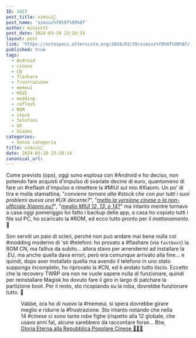 ```yaml
---
ID: 3423
post_title: ximiui🙏
post_name: 'ximiui%f0%9f%99%8f'
author: minioctt
post_date: 2024-03-20 23:28:14
layout: post
link: 'https://octospacc.altervista.org/2024/03/20/ximiui%f0%9f%99%8f/'
published: true
tags:
  - Android
  - cinese
  - CN
  - flashare
  - frustrazione
  - memeui
  - MIUI
  - modding
  - reflash
  - ROM
  - stock
  - telefoni
  - UX
  - Xiaomi
categories:
  - Senza categoria
title: ximiui🙏
date: 2024-03-20 23:28:14
canonical_url: 
---
```

<!-- wp:paragraph -->
<p>Come previsto (ops), oggi sono esplosa con #Android e ho deciso, non potendo fare acquisti d'impulso di svariate decine di euro, quantomeno di fare un #reflash d'impulso e rimettere la #MIUI sul mio #Xiaomi. Un po' di tira e molla stamattina, "<em>conviene tornare alla #stock che con pur tutti i suoi problemi aveva una #UX decente?</em>", "<a href="https://matrix.to/#/!vwmDGYVJvlMFABfAUc:matrix.org/$n5tMIs3KnT0eJcuNAVEHVGCBPHwvtJMBjV-sGzyf33I"><em>metto la versione cinese o la non-ufficiale Xiaomi.eu?</em></a>", "<em><a href="https://t.me/OTIdroid/628892">meglio MIUI 12, 13, o 14?</a></em>" ma intanto mentre tornavo a casa oggi pomeriggio ho fatto i backup delle app, a casa ho copiato tutti i file sul PC, ho scaricato la #ROM, ed ecco tutto pronto per il <em>mattonamento</em>. 🧱️</p>
<!-- /wp:paragraph -->

<!-- wp:paragraph -->
<p>Son serviti un paio di scleri, perché non può andare mai bene nulla col #modding moderno di 'sti #telefoni: ho provato a #flashare (via <code>fastboot</code>) la ROM CN, ma falliva da subito... allora stavo per arrendermi ad installare la .EU, ma anche quella dava errori, però era comunque arrivato alla fine... e quindi, dopo aver installato quella ma avendo il telefono in uno stato suppongo incompleto, ho riprovato la #CN, ed è andato tutto liscio. Eccetto che la recovery TWRP ora non ne vuole sapere nulla di funzionare, quindi per reinstallare Magisk ho dovuto fare il giro in largo di patchare la partizione boot. Per il resto, sto ricopiando su la roba, dovrebbe funzionare tutto. 🤫️</p>
<!-- /wp:paragraph -->

<!-- wp:paragraph -->
<p></p>
<!-- /wp:paragraph -->

<!-- wp:image {"id":3424,"sizeSlug":"full","linkDestination":"none"} -->
<figure class="wp-block-image size-full"><img src="{{site.cdnurl}}/assets/uploads/2024/03/image-11.png" alt="" class="wp-image-3424"/><figcaption class="wp-element-caption">Vabbé, ora ho di nuovo la #memeui, si spera dovrebbe girare meglio e ridurre la #frustrazione. Sto intanto notando che nella 14 #cinese ci sono tante robe fighe (rispetto alla 12 globale, che usavo anni fa), alcune sarebbero da raccontare forse... Btw, <a href="https://t.me/OTIdroid/628982">Gloria Eterna alla Repubblica Popolare Cinese 🙏🙏🙏</a></figcaption></figure>
<!-- /wp:image -->